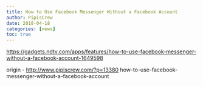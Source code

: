 ```yaml
---
title: How to Use Facebook Messenger Without a Facebook Account
author: PipisCrew
date: 2018-04-18
categories: [news]
toc: true
---
```


https://gadgets.ndtv.com/apps/features/how-to-use-facebook-messenger-without-a-facebook-account-1649598

origin - http://www.pipiscrew.com/?p=13380 how-to-use-facebook-messenger-without-a-facebook-account
